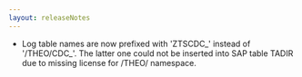 ```yaml
---
layout: releaseNotes
---
```


- Log table names are now prefixed with 'ZTSCDC_' instead of '/THEO/CDC_'. The latter one could not be inserted into SAP table TADIR due to missing license for /THEO/ namespace.